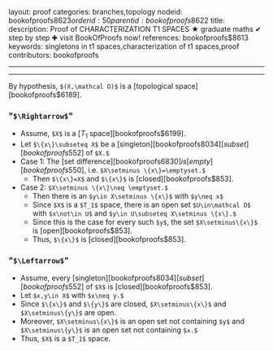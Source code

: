 layout: proof
categories: branches,topology
nodeid: bookofproofs$8623
orderid: 50
parentid: bookofproofs$8622
title: 
description: Proof of CHARACTERIZATION T1 SPACES ★ graduate maths ✔ step by step ✚ visit BookOfProofs now!
references: bookofproofs$8613
keywords: singletons in t1 spaces,characterization of t1 spaces,proof
contributors: bookofproofs

---


---

By hypothesis, `$(X,\mathcal O)$` is a [topological space][bookofproofs$6189].
### "`$\Rightarrow$`"

* Assume, `$X$` is a [$T_1$ space][bookofproofs$6199].
* Let `$\{x\}\subseteq X$` be a [singleton][bookofproofs$8034] [subset][bookofproofs$552] of `$X.$` 
* Case 1: The [set difference][bookofproofs$6830] is [empty][bookofproofs$550], i.e. `$X\setminus \{x\}=\emptyset.$`
   * Then `$\{x\}=X$` and `$\{x\}$` is [closed][bookofproofs$853].
* Case 2: `$X\setminus \{x\}\neq \emptyset.$`
   * Then there is an `$y\in X\setminus \{x\}$` with `$y\neq x$` 
   * Since `$X$` is a `$T_1$` space, there is an open set `$U\in\mathcal O$` with `$x\not\in U$` and `$y\in U\subseteq X\setminus \{x\}.$`
   * Since this is the case for every such `$y$`, the set `$X\setminus\{x\}$` is [open][bookofproofs$853].
   * Thus, `$\{x\}$` is [closed][bookofproofs$853].
### "`$\Leftarrow$`"
     
* Assume, every [singleton][bookofproofs$8034] [subset][bookofproofs$552] of  `$X$` is [closed][bookofproofs$853].
* Let `$x,y\in X$` with `$x\neq y.$`
* Since `$\{x\}$` and `$\{y\}$` are closed, `$X\setminus\{x\}$` and `$X\setminus\{y\}$` are open.
* Moreover, `$X\setminus\{x\}$` is an open set not containing `$y$` and `$X\setminus\{y\}$` is an open set not containing `$x.$`
* Thus, `$X$` is a `$T_1$` space.
